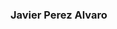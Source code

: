 ### Javier Perez Alvaro


<!--
**um-perez-alvaro/um-perez-alvaro** is a ✨ _special_ ✨ repository because its `README.md` (this file) appears on your GitHub profile.


